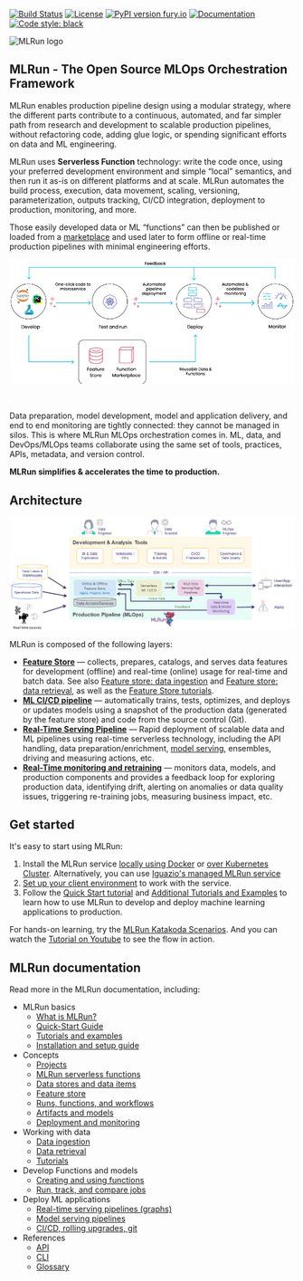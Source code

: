<a id="top"></a>
[![Build Status](https://github.com/mlrun/mlrun/workflows/CI/badge.svg)](https://github.com/mlrun/mlrun/actions)
[![License](https://img.shields.io/badge/License-Apache%202.0-blue.svg)](https://opensource.org/licenses/Apache-2.0)
[![PyPI version fury.io](https://badge.fury.io/py/mlrun.svg)](https://pypi.python.org/pypi/mlrun/)
[![Documentation](https://readthedocs.org/projects/mlrun/badge/?version=latest)](https://mlrun.readthedocs.io/en/latest/?badge=latest)
[![Code style: black](https://img.shields.io/badge/code%20style-black-000000.svg)](https://github.com/psf/black)

<p align="left"><img src="docs/_static/images/MLRun-logo.png" alt="MLRun logo" width="150"/></p>



## MLRun - The Open Source MLOps Orchestration Framework

MLRun enables production pipeline design using a modular strategy, where the different parts contribute to a continuous, automated, and far simpler path from research and development to scalable production pipelines, without refactoring code, adding glue logic, or spending significant efforts on data and ML engineering.

MLRun uses **Serverless Function** technology: write the code once, using your preferred development environment and simple “local” semantics, and then run it as-is on different platforms and at scale. MLRun automates the build process, execution, data movement, scaling, versioning, parameterization, outputs tracking, CI/CD integration, deployment to production, monitoring, and more.

Those easily developed data or ML “functions” can then be published or loaded from a [marketplace](https://www.mlrun.org/marketplace/) and used later to form offline or real-time production pipelines with minimal engineering efforts.

<p align="center"><img src="./docs/_static/images/mlrun-flow.png" alt="mlrun-flow" width="600"/></p><br>

Data preparation, model development, model and application delivery, and end to end monitoring are tightly connected: they cannot be managed in silos. This is where MLRun MLOps orchestration comes in. ML, data, and DevOps/MLOps teams collaborate using the same set of tools, practices, APIs, metadata, and version control.

**MLRun simplifies & accelerates the time to production.**

## Architecture 

![pipeline](./docs/_static/images/pipeline.png)

MLRun is composed of the following layers:

- **[Feature Store](https://docs.mlrun.org/en/latest/feature-store/feature-store.html)** &mdash; collects, prepares, catalogs, and serves data features for development (offline) and real-time (online) usage for real-time and batch data. See also 
[Feature store: data ingestion](https://docs.mlrun.org/en/latest/feature-store/feature-store-data-ingestion.html) and [Feature store: data retrieval](https://docs.mlrun.org/en/latest/feature-store/feature-store-data-retrieval.html), as well as the [Feature Store tutorials](https://docs.mlrun.org/en/latest/feature-store/feature-store-tutorials.html).
- **[ML CI/CD pipeline](.docs//projects/ci-integration)** &mdash; automatically trains, tests, optimizes, and deploys or updates models using a snapshot of the production 
data (generated by the feature store) and code from the source control (Git).
- **[Real-Time Serving Pipeline](https://docs.mlrun.org/en/latest/serving/serving-graph.html)** &mdash; Rapid deployment of scalable data and ML pipelines using real-time serverless technology, including 
the API handling, data preparation/enrichment, [model serving](https://docs.mlrun.org/en/latest/serving/build-graph-model-serving.html), ensembles, driving and measuring actions, etc.
- **[Real-Time monitoring and retraining](https://docs.mlrun.org/en/latest/model_monitoring/index.html)** &mdash; monitors data, models, and production components and provides a feedback loop for exploring production data, identifying drift, alerting on anomalies or data quality issues, triggering re-training jobs, measuring business impact, etc.

## Get started

It's easy to start using MLRun: 
1. Install the MLRun service [locally using Docker](https://docs.mlrun.org/en/latest/install/local-docker.html) or [over Kubernetes Cluster](https://docs.mlrun.org/en/latest/install/kubernetes.html). Alternatively, you can use [Iguazio's managed MLRun service](https://www.iguazio.com/docs/latest-release/)
2. [Set up your client environment](https://docs.mlrun.org/en/latest/install/remote.html) to work with the service. 
3. Follow the [Quick Start tutorial](https:///docs.mlrun.org/en/latest/quick-start/quick-start.html) and [Additional Tutorials and Examples](https://docs.mlrun.org/en/latest/howto/index.html) to learn how to use MLRun to develop and deploy machine learning applications to production.<br>

For hands-on learning, try the [MLRun Katakoda Scenarios](https://www.katacoda.com/mlrun). And you can watch the [Tutorial on Youtube](https://www.youtube.com/embed/O6g1pJJ609U) to see the flow in action.

## MLRun documentation

Read more in the MLRun documentation, including:
- MLRun basics
   - [What is MLRun?](https://docs.mlrun.org/en/latest/index.html)
   - [Quick-Start Guide](https://docs.mlrun.org/en/latest/quick-start/quick-start.html)
   - [Tutorials and examples](https://docs.mlrun.org/en/latest/howto/index.html)
   - [Installation and setup guide](https://docs.mlrun.org/en/latest/install.html)
- Concepts
   - [Projects](https://docs.mlrun.org/en/latest/projects/project.html)
   - [MLRun serverless functions](https://docs.mlrun.org/en/latest/concepts/functions-concepts.html)
   - [Data stores and data items](https://docs.mlrun.org/en/latest/concepts/data-feature-store.html)
   - [Feature store](https://docs.mlrun.org/en/latest/feature-store/feature-store.html)
   - [Runs, functions, and workflows](https://docs.mlrun.org/en/latest/concepts/runs-experiments-workflows.html)
   - [Artifacts and models](https://docs.mlrun.org/en/latest/store/artifacts.html)
   - [Deployment and monitoring](https://docs.mlrun.org/en/latest/concepts/deployment-monitoring.html)
- Working with data
   - [Data ingestion](https://docs.mlrun.org/en/latest/feature-store/feature-store-data-ingestion.html)
   - [Data retrieval](https://docs.mlrun.org/en/latest/feature-store/feature-store-data-retrieval.html)
   - [Tutorials](https://docs.mlrun.org/en/latest/feature-store/feature-store-tutorials.html)
- Develop Functions and models
   - [Creating and using functions](https://docs.mlrun.org/en/latest/runtimes/functions.html)
   - [Run, track, and compare jobs](https://docs.mlrun.org/en/latest/runtimes/run-track-compare-jobs.html)
- Deploy ML applications
   - [Real-time serving pipelines (graphs)](https://docs.mlrun.org/en/latest/serving/serving-graph.html)
   - [Model serving pipelines](https://docs.mlrun.org/en/latest/serving/build-graph-model-serving.html)
   - [CI/CD, rolling upgrades, git](https://docs.mlrun.org/en/latest/model_monitoring/ci-cd-rolling-upgrades-git.html)
- References
   - [API](https://docs.mlrun.org/en/latest/api/index.html)
   - [CLI](https://docs.mlrun.org/en/latest/cli.html)
   - [Glossary](https://docs.mlrun.org/en/latest/glossary.html)
